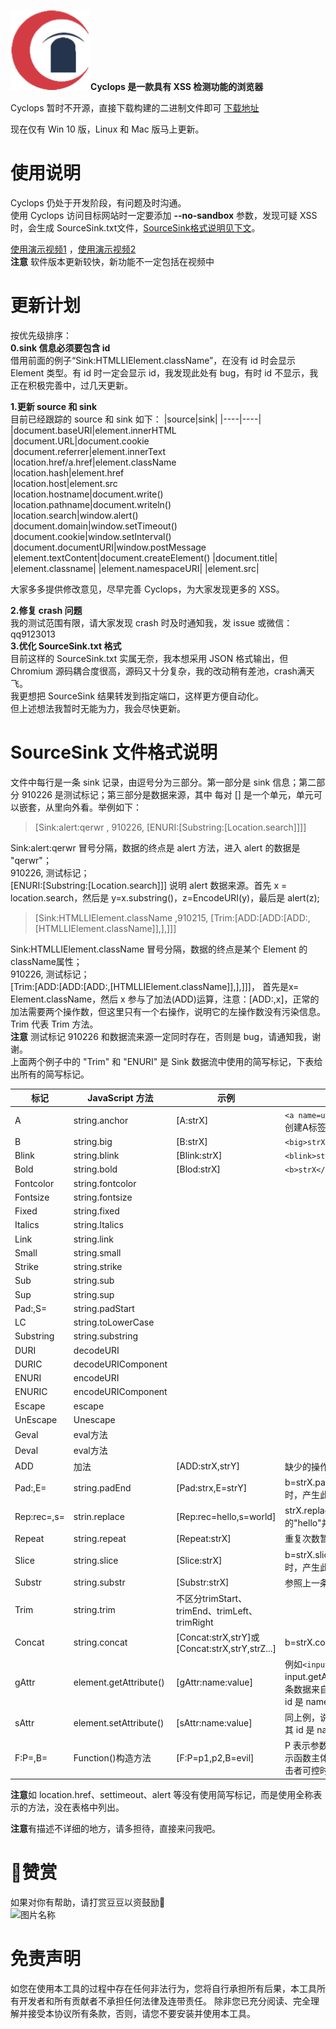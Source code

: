 ![avatar](cyclops.ico)**Cyclops 是一款具有 XSS 检测功能的浏览器**    

Cyclops 暂时不开源，直接下载构建的二进制文件即可 [下载地址](https://github.com/v8blink/Chromium-based-XSS-Taint-Tracking/releases)  

现在仅有 Win 10 版，Linux 和 Mac 版马上更新。   


# 使用说明
Cyclops 仍处于开发阶段，有问题及时沟通。  
使用 Cyclops 访问目标网站时一定要添加 **--no-sandbox** 参数，发现可疑 XSS 时，会生成 SourceSink.txt文件，[SourceSink格式说明见下文](#sourcesink-文件格式说明)。   

[使用演示视频1](https://www.zhihu.com/zvideo/1505471657166282752) ，[使用演示视频2](https://www.zhihu.com/zvideo/1505847898797969409)      
**注意** 软件版本更新较快，新功能不一定包括在视频中  

# 更新计划    
按优先级排序：  
**0.sink 信息必须要包含 id**  
借用前面的例子“Sink:HTMLLIElement.className”，在没有 id 时会显示 Element 类型。有 id 时一定会显示 id，我发现此处有 bug，有时 id 不显示，我正在积极完善中，过几天更新。  

**1.更新 source 和 sink**  
目前已经跟踪的 source 和 sink 如下：
|source|sink|
|----|----|
|document.baseURI|element.innerHTML  
|document.URL|document.cookie   
|document.referrer|element.innerText  
|location.href/a.href|element.className     
|location.hash|element.href   
|location.host|element.src  
|location.hostname|document.write()  
|location.pathname|document.writeln()  
|location.search|window.alert()  
|document.domain|window.setTimeout()  
|document.cookie|window.setInterval()
|document.documentURI|window.postMessage
|element.textContent|document.createElement()
|document.title|
|element.classname|
|element.namespaceURI|
|element.src|

大家多多提供修改意见，尽早完善 Cyclops，为大家发现更多的 XSS。  

**2.修复 crash 问题**  
我的测试范围有限，请大家发现 crash 时及时通知我，发 issue 或微信：qq9123013   
**3.优化 SourceSink.txt 格式**    
目前这样的 SourceSink.txt 实属无奈，我本想采用 JSON 格式输出，但 Chromium 源码耦合度很高，源码又十分复杂，我的改动稍有差池，crash满天飞。  
我更想把 SourceSink 结果转发到指定端口，这样更方便自动化。  
但上述想法我暂时无能为力，我会尽快更新。  

# SourceSink 文件格式说明  
文件中每行是一条 sink 记录，由逗号分为三部分。第一部分是 sink 信息；第二部分 910226 是测试标记；第三部分是数据来源，其中 每对 [] 是一个单元，单元可以嵌套，从里向外看。举例如下：  
>[Sink:alert:qerwr , 910226, [ENURI:[Substring:[Location.search]]]]

 
Sink:alert:qerwr  冒号分隔，数据的终点是 alert 方法，进入 alert 的数据是 "qerwr"；  
910226, 测试标记；  
[ENURI:[Substring:[Location.search]]] 说明 alert 数据来源。首先 x = location.search，然后是 y=x.substring()，z=EncodeURI(y)，最后是 alert(z); 

>[Sink:HTMLLIElement.className ,910215, [Trim:[ADD:[ADD:[ADD:,[HTMLLIElement.className]],],]]]

 
Sink:HTMLLIElement.className  冒号分隔，数据的终点是某个 Element 的 className属性；  
910226, 测试标记；   
[Trim:[ADD:[ADD:[ADD:,[HTMLLIElement.className]],],]]]， 首先是x= Element.className，然后 x 参与了加法(ADD)运算，注意：[ADD:,x]，正常的加法需要两个操作数，但这里只有一个右操作，说明它的左操作数没有污染信息。Trim 代表 Trim 方法。  
**注意** 测试标记 910226 和数据流来源一定同时存在，否则是 bug，请通知我，谢谢。    
上面两个例子中的 "Trim" 和 "ENURI" 是 Sink 数据流中使用的简写标记，下表给出所有的简写标记。

|标记|JavaScript 方法|示例|备注|
|----|----|----|----|
|A|string.anchor|[A:strX]|`<a name=undefined>strX</a>`，使用字符串strX创建A标签|
|B|string.big|[B:strX]|`<big>strX</big>`||
|Blink|string.blink|[Blink:strX]|`<blink>strX</blink>`||
|Bold|string.bold|[Blod:strX]|`<b>strX</b>`||
|Fontcolor|string.fontcolor
|Fontsize|string.fontsize
|Fixed|string.fixed
|Italics|string.Italics
|Link|string.link  
|Small|string.small
|Strike|string.strike
|Sub|string.sub|
|Sup|string.sup|
|Pad:,S=|string.padStart|  
|LC|string.toLowerCase|
|Substring|string.substring|
|DURI|decodeURI|  
|DURIC|decodeURIComponent|  
|ENURI|encodeURI|
|ENURIC|encodeURIComponent|
|Escape|escape|
|UnEscape|Unescape|
|Geval|eval方法|
|Deval|eval方法|
|ADD|加法|[ADD:strX,strY]|缺少的操作数即不存在污染信息|
|Pad:,E=|string.padEnd|[Pad:strx,E=strY]|b=strX.padend(num,strY), b 的值与 strX 不同时，产生此记录。| 
|Rep:rec=,s=|strin.replace|[Rep:rec=hello,s=world]|strX.replace("hello","world"), 查找字符串内的"hello"并替换为"world"|  
|Repeat|string.repeat|[Repeat:strX]|重复次数暂时没记录，后续更新|
|Slice|string.slice|[Slice:strX]|b=strX.slice(i,j)，b的长度大于零且小于strX长度时，产生此记录|
|Substr|string.substr|[Substr:strX]|参照上一条|
|Trim|string.trim|不区分trimStart、trimEnd、trimLeft、trimRight  
|Concat|string.concat|[Concat:strX,strY]或[Concat:strX,strY,strZ...]|b=strX.concat(strY),b=strX.concat(strY,strZ...)      
|gAttr|element.getAttribute()|[gAttr:name:value]|例如`<input id=name value='huidou'/>`，input.getAttribute('value') 会产生此记录,说明此条数据来自某个 Element 的 value 属性，该标签 id 是 name。  
|sAttr|element.setAttribute()|[sAttr:name:value]|同上例，说明向某 Element 的 value 属性写值，其 id 是 name。
|F:P=,B=|Function()构造方法|[F:P=p1,p2,B=evil]|P 表示参数，p1，p2 是两个参数的数据源；B 表示函数主体的数据来源。P 或 B 中的一个项是攻击者可控时产生此条记录。

**注意**如 location.href、settimeout、alert 等没有使用简写标记，而是使用全称表示的方法，没在表格中列出。  

**注意**有描述不详细的地方，请多担待，直接来问我吧。

# 🍺赞赏    
如果对你有帮助，请打赏豆豆以资鼓励🥂   
 <img src="https://github.com/v8blink/Chromium-based-XSS-Taint-Tracking/blob/main/Donate.jpg" width = "300" height = "300" alt="图片名称" align=center />     


# 免责声明

如您在使用本工具的过程中存在任何非法行为，您将自行承担所有后果，本工具所有开发者和所有贡献者不承担任何法律及连带责任。
除非您已充分阅读、完全理解并接受本协议所有条款，否则，请您不要安装并使用本工具。
